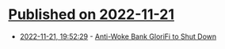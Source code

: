# [Published on 2022-11-21](index.md)

* [2022-11-21, 19:52:29](https://news.ycombinator.com/item?id=33697059) - [Anti-Woke Bank GloriFi to Shut Down](https://www.wsj.com/articles/anti-woke-bank-glorifi-to-shut-down-11669051554)
